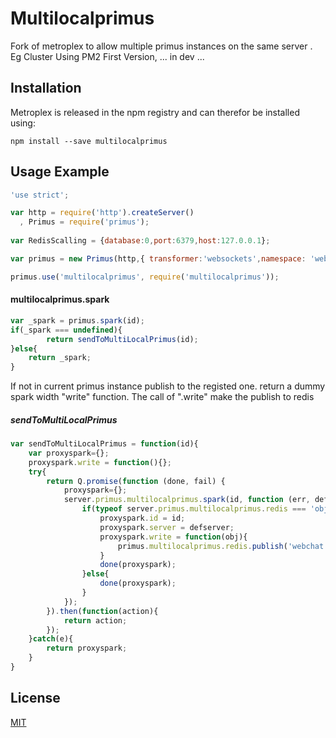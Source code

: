 # Multilocalprimus
Fork of metroplex to allow multiple primus instances on the same server . Eg Cluster Using PM2
First Version, ... in dev ...

## Installation

Metroplex is released in the npm registry and can therefor be installed using:

```
npm install --save multilocalprimus
```

## Usage Example
```js
'use strict';

var http = require('http').createServer()
  , Primus = require('primus');
  
var RedisScalling = {database:0,port:6379,host:127.0.0.1};

var primus = new Primus(http,{ transformer:'websockets',namespace: 'webchat:multilocalprimus',redis: RedisScalling, pid:process.pid });

primus.use('multilocalprimus', require('multilocalprimus'));
```

#### multilocalprimus.spark

```js
var _spark = primus.spark(id);
if(_spark === undefined){
		return sendToMultiLocalPrimus(id);
}else{
	return _spark; 
}
```

If not in current primus instance publish to the registed one.
return a dummy spark width "write" function. The call of ".write" make the publish to redis
##### sendToMultiLocalPrimus

```js
var sendToMultiLocalPrimus = function(id){
    var proxyspark={};
    proxyspark.write = function(){};
    try{ 
        return Q.promise(function (done, fail) {
            proxyspark={};
            server.primus.multilocalprimus.spark(id, function (err, defserver) {
                if(typeof server.primus.multilocalprimus.redis === 'object' && typeof server.primus.multilocalprimus.redis.publish === 'function'){
                    proxyspark.id = id;
                    proxyspark.server = defserver;
                    proxyspark.write = function(obj){
                        primus.multilocalprimus.redis.publish('webchat:multilocalprimus:'+defserver+'sub',JSON.stringify({obj:obj,id:id,server:defserver}));
                    }
                    done(proxyspark);
                }else{
                    done(proxyspark);
                }
            });
        }).then(function(action){
            return action;
        });
    }catch(e){
        return proxyspark;
    }
}
```

## License

[MIT](LICENSE)

